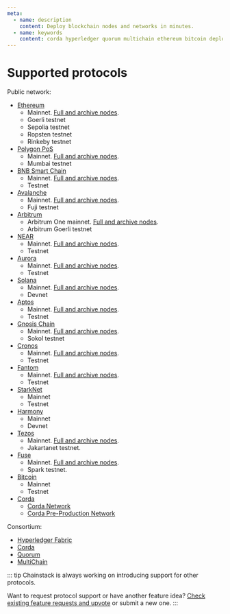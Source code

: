 ```yaml
---
meta:
  - name: description
    content: Deploy blockchain nodes and networks in minutes.
  - name: keywords
    content: corda hyperledger quorum multichain ethereum bitcoin deploy binance polygon matic avax avalanche fantom ftm tezos xtz solana harmony near cronos aptos
---
```


# Supported protocols

Public network:

* [Ethereum](/blockchains/ethereum)
	* Mainnet. [Full and archive nodes](/operations/ethereum/modes).
	* Goerli testnet
	* Sepolia testnet
	* Ropsten testnet
	* Rinkeby testnet
* [Polygon PoS](/blockchains/polygon)
	* Mainnet. [Full and archive nodes](/operations/polygon/modes).
	* Mumbai testnet
* [BNB Smart Chain](/blockchains/bsc)
	* Mainnet. [Full and archive nodes](/operations/bsc/modes).
	* Testnet
* [Avalanche](/blockchains/avalanche)
	* Mainnet. [Full and archive nodes](/operations/avalanche/modes).
	* Fuji testnet
* [Arbitrum](/blockchains/arbitrum)
	* Arbitrum One mainnet. [Full and archive nodes](/operations/arbitrum/modes).
	* Arbitrum Goerli testnet
* [NEAR](/blockchains/near)
	* Mainnet. [Full and archive nodes](/operations/near/modes).
	* Testnet
* [Aurora](/blockchains/aurora)
	* Mainnet. [Full and archive nodes](/operations/aurora/modes).
	* Testnet
* [Solana](/blockchains/solana)
	* Mainnet. [Full and archive nodes](/operations/solana/modes).
	* Devnet
* [Aptos](/blockchains/aptos)
  * Mainnet. [Full and archive nodes](/operations/aptos/modes).
  * Testnet
* [Gnosis Chain](/blockchains/gnosis)
	* Mainnet. [Full and archive nodes](/operations/gnosis/modes).
	* Sokol testnet
* [Cronos](/blockchains/cronos)
  * Mainnet. [Full and archive nodes](/operations/cronos/modes).
  * Testnet
* [Fantom](/blockchains/fantom)
	* Mainnet. [Full and archive nodes](/operations/fantom/modes).
	* Testnet
* [StarkNet](/blockchains/starknet)
	* Mainnet
	* Testnet
* [Harmony](/blockchains/harmony)
	* Mainnet
	* Devnet
* [Tezos](/blockchains/tezos)
	* Mainnet. [Full and archive nodes](/operations/tezos/modes).
	* Jakartanet testnet.
* [Fuse](/blockchains/fuse)
	* Mainnet. [Full and archive nodes](/operations/fuse/modes).
	* Spark testnet.
* [Bitcoin](/blockchains/bitcoin)
	* Mainnet
	* Testnet
* [Corda](/blockchains/corda)
	* [Corda Network](https://corda.network/)
	* [Corda Pre-Production Network](https://corda.network/participation/preprod/)

Consortium:

* [Hyperledger Fabric](/blockchains/fabric)
* [Corda](/blockchains/corda)
* [Quorum](/blockchains/quorum)
* [MultiChain](/blockchains/multichain)

::: tip
Chainstack is always working on introducing support for other protocols.

Want to request protocol support or have another feature idea? <a href="https://ideas.chainstack.com/feature-requests" target="_blank">Check existing feature requests and upvote</a> or submit a new one.
:::
